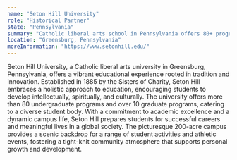 ```yaml
---
name: "Seton Hill University"
role: "Historical Partner"
state: "Pennsylvania"
summary: "Catholic liberal arts school in Pennsylvania offers 80+ programs, fostering holistic growth on a scenic 200-acre campus since 1885."
location: "Greensburg, Pennsylvania"
moreInformation: "https://www.setonhill.edu/"
---
```

Seton Hill University, a Catholic liberal arts university in Greensburg, Pennsylvania, offers a vibrant educational experience rooted in tradition and innovation. Established in 1885 by the Sisters of Charity, Seton Hill embraces a holistic approach to education, encouraging students to develop intellectually, spiritually, and culturally. The university offers more than 80 undergraduate programs and over 10 graduate programs, catering to a diverse student body. With a commitment to academic excellence and a dynamic campus life, Seton Hill prepares students for successful careers and meaningful lives in a global society. The picturesque 200-acre campus provides a scenic backdrop for a range of student activities and athletic events, fostering a tight-knit community atmosphere that supports personal growth and development.
